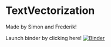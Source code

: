 # TextVectorization
Made by Simon and Frederik!

Launch binder by clicking here!
[![Binder](https://mybinder.org/badge_logo.svg)](https://mybinder.org/v2/gh/SimonBojesen/TextVectorization/HEAD)
